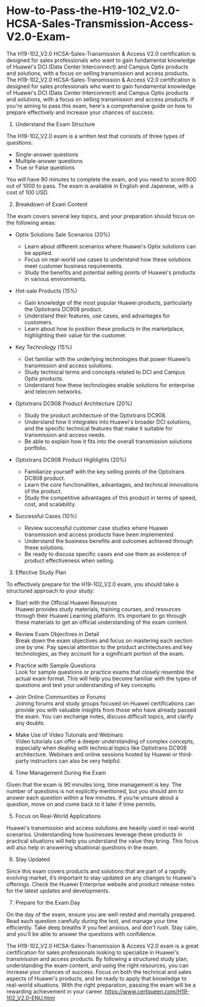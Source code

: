 # How-to-Pass-the-H19-102_V2.0-HCSA-Sales-Transmission-Access-V2.0-Exam-
The H19-102_V2.0 HCSA-Sales-Transmission &amp; Access V2.0 certification is designed for sales professionals who want to gain fundamental knowledge of Huawei's DCI (Data Center Interconnect) and Campus Optix products and solutions, with a focus on selling transmission and access products. 
The H19-102_V2.0 HCSA-Sales-Transmission & Access V2.0 certification is designed for sales professionals who want to gain fundamental knowledge of Huawei's DCI (Data Center Interconnect) and Campus Optix products and solutions, with a focus on selling transmission and access products. If you're aiming to pass this exam, here's a comprehensive guide on how to prepare effectively and increase your chances of success.

1. Understand the Exam Structure

The H19-102_V2.0 exam is a written test that consists of three types of questions:
- Single-answer questions
- Multiple-answer questions
- True or False questions

You will have 90 minutes to complete the exam, and you need to score 600 out of 1000 to pass. The exam is available in English and Japanese, with a cost of 100 USD.

2. Breakdown of Exam Content

The exam covers several key topics, and your preparation should focus on the following areas:

- Optix Solutions Sale Scenarios (20%)
  - Learn about different scenarios where Huawei's Optix solutions can be applied.
  - Focus on real-world use cases to understand how these solutions meet customer business requirements.
  - Study the benefits and potential selling points of Huawei's products in various environments.

- Hot-sale Products (15%)
  - Gain knowledge of the most popular Huawei products, particularly the Optixtrans DC908 product.
  - Understand their features, use cases, and advantages for customers.
  - Learn about how to position these products in the marketplace, highlighting their value for the customer.

- Key Technology (15%)
  - Get familiar with the underlying technologies that power Huawei’s transmission and access solutions.
  - Study technical terms and concepts related to DCI and Campus Optix products.
  - Understand how these technologies enable solutions for enterprise and telecom networks.

- Optixtrans DC908 Product Architecture (20%)
  - Study the product architecture of the Optixtrans DC908.
  - Understand how it integrates into Huawei's broader DCI solutions, and the specific technical features that make it suitable for transmission and access needs.
  - Be able to explain how it fits into the overall transmission solutions portfolio.

- Optixtrans DC908 Product Highlights (20%)
  - Familiarize yourself with the key selling points of the Optixtrans DC908 product.
  - Learn the core functionalities, advantages, and technical innovations of the product.
  - Study the competitive advantages of this product in terms of speed, cost, and scalability.

- Successful Cases (10%)
  - Review successful customer case studies where Huawei transmission and access products have been implemented.
  - Understand the business benefits and outcomes achieved through these solutions.
  - Be ready to discuss specific cases and use them as evidence of product effectiveness when selling.

3. Effective Study Plan

To effectively prepare for the H19-102_V2.0 exam, you should take a structured approach to your study:

- Start with the Official Huawei Resources  
  Huawei provides study materials, training courses, and resources through their Huawei Learning platform. It’s important to go through these materials to get an official understanding of the exam content.

- Review Exam Objectives in Detail  
  Break down the exam objectives and focus on mastering each section one by one. Pay special attention to the product architectures and key technologies, as they account for a significant portion of the exam.

- Practice with Sample Questions  
  Look for sample questions or practice exams that closely resemble the actual exam format. This will help you become familiar with the types of questions and test your understanding of key concepts.

- Join Online Communities or Forums  
  Joining forums and study groups focused on Huawei certifications can provide you with valuable insights from those who have already passed the exam. You can exchange notes, discuss difficult topics, and clarify any doubts.

- Make Use of Video Tutorials and Webinars  
  Video tutorials can offer a deeper understanding of complex concepts, especially when dealing with technical topics like Optixtrans DC908 architecture. Webinars and online sessions hosted by Huawei or third-party instructors can also be very helpful.

4. Time Management During the Exam

Given that the exam is 90 minutes long, time management is key. The number of questions is not explicitly mentioned, but you should aim to answer each question within a few minutes. If you’re unsure about a question, move on and come back to it later if time permits.

5. Focus on Real-World Applications

Huawei's transmission and access solutions are heavily used in real-world scenarios. Understanding how businesses leverage these products in practical situations will help you understand the value they bring. This focus will also help in answering situational questions in the exam.

6. Stay Updated

Since this exam covers products and solutions that are part of a rapidly evolving market, it’s important to stay updated on any changes to Huawei's offerings. Check the Huawei Enterprise website and product release notes for the latest updates and developments.

7. Prepare for the Exam Day

On the day of the exam, ensure you are well-rested and mentally prepared. Read each question carefully during the test, and manage your time efficiently. Take deep breaths if you feel anxious, and don't rush. Stay calm, and you'll be able to answer the questions with confidence.

The H19-102_V2.0 HCSA-Sales-Transmission & Access V2.0 exam is a great certification for sales professionals looking to specialize in Huawei's transmission and access products. By following a structured study plan, understanding the exam content, and using the right resources, you can increase your chances of success. Focus on both the technical and sales aspects of Huawei's products, and be ready to apply that knowledge to real-world situations. With the right preparation, passing the exam will be a rewarding achievement in your career.
https://www.certqueen.com/H19-102_V2.0-ENU.html
